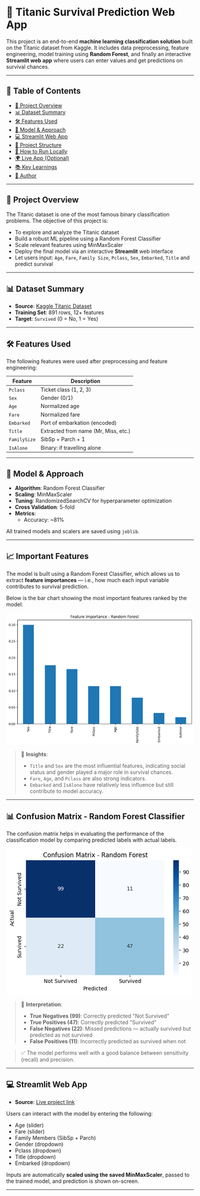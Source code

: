 # 🚢 Titanic Survival Prediction Web App

This project is an end-to-end **machine learning classification solution** built on the Titanic dataset from Kaggle. It includes data preprocessing, feature engineering, model training using **Random Forest**, and finally an interactive **Streamlit web app** where users can enter values and get predictions on survival chances.

---

## 📌 Table of Contents

- [📖 Project Overview](#project-overview)
- [📊 Dataset Summary](#dataset-summary)
- [🛠️ Features Used](#features-used)
- [🧠 Model & Approach](#model--approach)
- [💻 Streamlit Web App](#streamlit-web-app)
- [📁 Project Structure](#project-structure)
- [🚀 How to Run Locally](#how-to-run-locally)
- [🌍 Live App (Optional)](#live-app-optional)
- [📚 Key Learnings](#key-learnings)
- [👤 Author](#author)

---

## 📖 Project Overview

The Titanic dataset is one of the most famous binary classification problems. The objective of this project is:

- To explore and analyze the Titanic dataset
- Build a robust ML pipeline using a Random Forest Classifier
- Scale relevant features using MinMaxScaler
- Deploy the final model via an interactive **Streamlit** web interface
- Let users input: `Age`, `Fare`, `Family Size`, `Pclass`, `Sex`, `Embarked`, `Title` and predict survival

---

## 📊 Dataset Summary

- **Source**: [Kaggle Titanic Dataset](https://www.kaggle.com/competitions/titanic/data)
- **Training Set**: 891 rows, 12+ features
- **Target**: `Survived` (0 = No, 1 = Yes)

---

## 🛠️ Features Used

The following features were used after preprocessing and feature engineering:

| Feature       | Description |
|---------------|-------------|
| `Pclass`      | Ticket class (1, 2, 3) |
| `Sex`         | Gender (0/1) |
| `Age`         | Normalized age |
| `Fare`        | Normalized fare |
| `Embarked`    | Port of embarkation (encoded) |
| `Title`       | Extracted from name (Mr, Miss, etc.) |
| `FamilySize`  | SibSp + Parch + 1 |
| `IsAlone`     | Binary: if travelling alone |

---

## 🧠 Model & Approach

- **Algorithm**: Random Forest Classifier  
- **Scaling**: MinMaxScaler  
- **Tuning**: RandomizedSearchCV for hyperparameter optimization  
- **Cross Validation**: 5-fold  
- **Metrics**:
  - Accuracy: ~81%

All trained models and scalers are saved using `joblib`.

---

## 📈 Important Features

The model is built using a Random Forest Classifier, which allows us to extract **feature importances** — i.e., how much each input variable contributes to survival prediction.

Below is the bar chart showing the most important features ranked by the model:

![Feature Importance](assests/feature_importance.png)

> 📌 **Insights**:
> - `Title` and `Sex` are the most influential features, indicating social status and gender played a major role in survival chances.
> - `Fare`, `Age`, and `Pclass` are also strong indicators.
> - `Embarked` and `IsAlone` have relatively less influence but still contribute to model accuracy.

---


## 📊 Confusion Matrix - Random Forest Classifier

The confusion matrix helps in evaluating the performance of the classification model by comparing predicted labels with actual labels.

![Confusion Matrix](assests/confusion_matrix.png)

> 📌 **Interpretation**:
> - **True Negatives (99)**: Correctly predicted "Not Survived"
> - **True Positives (47)**: Correctly predicted "Survived"
> - **False Negatives (22)**: Missed predictions — actually survived but predicted as not survived
> - **False Positives (11)**: Incorrectly predicted as survived when not

> ✅ The model performs well with a good balance between sensitivity (recall) and precision.

---

## 💻 Streamlit Web App

- **Source**: [Live project link](https://war-of-survival.streamlit.app/)

Users can interact with the model by entering the following:

- Age (slider)
- Fare (slider)
- Family Members (SibSp + Parch)
- Gender (dropdown)
- Pclass (dropdown)
- Title (dropdown)
- Embarked (dropdown)

Inputs are automatically **scaled using the saved MinMaxScaler**, passed to the trained model, and prediction is shown on-screen.

---
